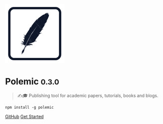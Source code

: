 ![logo](_media/logo-192x192.png)

# Polemic <small>0.3.0</small>

> ✍️🎓 Publishing tool for academic papers, tutorials, books and blogs.

`npm install -g polemic`

[GitHub](https://github.com/devtastic-org/polemic)
[Get Started](#getting-started)
